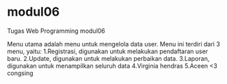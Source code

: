 # modul06
Tugas Web Programming modul06

Menu utama adalah menu untuk
mengelola data user. Menu ini terdiri dari 3 menu,
yaitu:
1.Registrasi, digunakan untuk melakukan
pendaftaran user baru.
2.Update, digunakan untuk melakukan perbaikan
data.
3.Laporan, digunakan untuk menampilkan seluruh data
4.Virginia hendras
5.Aceen <3 congsing
